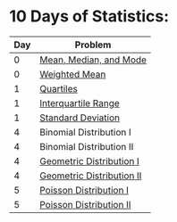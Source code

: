 # **10 Days of Statistics:**

| Day  |  Problem  |
| - | ------------------- |
| 0 |  [Mean, Median, and Mode](https://github.com/3Strela/Competitive_Programing/blob/master/Studies/HackerRank/AnyEx/MeanMedianMode.cpp) | 5 |  Normal Distribution I |
| 0 |  [Weighted Mean](https://github.com/3Strela/Competitive_Programing/blob/master/Studies/HackerRank/AnyEx/weightedMean.cpp) | 5 |  Normal Distribution II |
| 1 |  [Quartiles](https://github.com/3Strela/Competitive_Programing/blob/master/Studies/HackerRank/AnyEx/Quartiles.cpp) | 6 |  The Central Limit Theorem I |
| 1 |  [Interquartile Range](https://github.com/3Strela/Competitive_Programing/blob/master/Studies/HackerRank/AnyEx/InterquartileRange.cpp) | 6 |  The Central Limit Theorem II |
| 1 |  [Standard Deviation](https://github.com/3Strela/Competitive_Programing/blob/master/Studies/HackerRank/AnyEx/StandardDeviation.cpp) | 6 |  The Central Limit Theorem III |
| 4 |  Binomial Distribution I | 7 |  Pearson Correlation Coefficient I |
| 4 |  Binomial Distribution II | 7 |  Spearman's Rank Correlation Coefficient |
| 4 |  [Geometric Distribution I](https://github.com/3Strela/Competitive_Programing/blob/master/Studies/HackerRank/AnyEx/GeometricDistributionI.cpp) | 8 |  Least Square Regression Line |
| 4 |  [Geometric Distribution II](https://github.com/3Strela/Competitive_Programing/blob/master/Studies/HackerRank/AnyEx/GeometricDistributionII.cpp) | 8 |  Pearson Correlation Coefficient II |
| 5 |  [Poisson Distribution I](https://github.com/3Strela/Competitive_Programing/blob/master/Studies/HackerRank/AnyEx/PoissonDistributionI.cpp) | 9 |  Multiple Linear Regression |
| 5 |  [Poisson Distribution II](https://github.com/3Strela/Competitive_Programing/blob/master/Studies/HackerRank/AnyEx/PoissonDistributionII.cpp) |